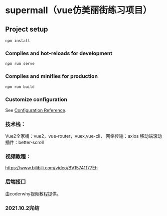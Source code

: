 # supermall（vue仿美丽街练习项目）

## Project setup
```
npm install
```

### Compiles and hot-reloads for development
```
npm run serve
```

### Compiles and minifies for production
```
npm run build
```

### Customize configuration
See [Configuration Reference](https://cli.vuejs.org/config/).





### 技术栈：
Vue2全家桶：vue2，vue-router，vuex,vue-cli，
网络传输：axios
移动端滚动插件：better-scroll

### 视频教程：
https://www.bilibili.com/video/BV15741177Eh

### 后端接口
 由coderwhy视频教程提供。

### 2021.10.2完结